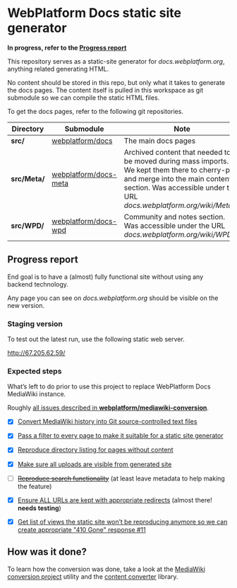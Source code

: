 # WebPlatform Docs static site generator

**In progress, refer to the [Progress report](#progress-report)**

This repository serves as a static-site generator for *docs.webplatform.org*, anything related generating HTML.

No content should be stored in this repo, but only what it takes to generate the docs pages.
The content itself is pulled in this workspace as git submodule so we can compile the static HTML files.

To get the docs pages, refer to the following git repositories.

| Directory     | Submodule                          | Note                |
|---------------|------------------------------------|---------------------|
| **src/**      | [webplatform/docs][docs]           | The main docs pages |
| **src/Meta/** | [webplatform/docs-meta][docs-meta] | Archived content that needed to be moved during mass imports. We kept them there to cherry-pick and merge into the main content section. Was accessible under the URL *docs.webplatform.org/wiki/Meta:...* |
| **src/WPD/**  | [webplatform/docs-wpd][docs-wpd]   | Community and notes section. Was accessible under the URL *docs.webplatform.org/wiki/WPD:...* |


## Progress report

End goal is to have a (almost) fully functional site without using any backend technology.

Any page you can see on *docs.webplatform.org* should be visible on the new version.


### Staging version

To test out the latest run, use the following static web server.

http://67.205.62.59/


### Expected steps

What’s left to do prior to use this project to replace WebPlatform Docs MediaWiki instance.

Roughly [all issues described in **webplatform/mediawiki-conversion**](https://github.com/webplatform/mediawiki-conversion/issues?q=is%3Aopen+is%3Aissue).

* [x] [Convert MediaWiki history into Git source-controlled text files](https://github.com/webplatform/mediawiki-conversion/issues/4)
* [x] [Pass a filter to every page to make it suitable for a static site generator](https://github.com/webplatform/mediawiki-conversion/issues/9)
* [x] [Reproduce directory listing for pages without content](https://github.com/webplatform/mediawiki-conversion/issues/3)
* [x] [Make sure all uploads are visible from generated site](https://github.com/webplatform/mediawiki-conversion/issues/5)
* [ ] ~~[Reproduce search functionality](https://github.com/webplatform/mediawiki-conversion/issues/8)~~ (at least leave metadata to help making the feature)
* [x] [Ensure ALL URLs are kept with appropriate redirects](https://github.com/webplatform/mediawiki-conversion/issues/6) (almost there! **needs testing**)
* [x] [Get list of views the static site won’t be reproducing anymore so we can create appropriate "410 Gone" response #11](https://github.com/webplatform/mediawiki-conversion/issues/11)



## How was it done?

To learn how the conversion was done, take a look at the [MediaWiki conversion project][mediawiki-conversion] utility and the [content converter][content-converter] library.

  [docs-wpd]: https://github.com/webplatform/docs-wpd
  [docs-meta]: https://github.com/webplatform/docs-meta
  [docs]: https://github.com/webplatform/docs
  [mediawiki-conversion]: https://github.com/webplatform/mediawiki-conversion "MediaWiki Conversion utility"
  [content-converter]: https://github.com/webplatform/content-converter "Content Converter abstract library"

